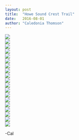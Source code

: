 ```yaml
---
layout: post
title:  "Howe Sound Crest Trail"
date:   2016-08-01
author: "Caledonia Thomson"
---
```


<div class="row">
	<a href="http://res.cloudinary.com/vegemitesoup/image/upload/v1470372932/howe-sound-crest/3.jpg"><img class="lazy" data-original="http://res.cloudinary.com/vegemitesoup/image/upload/v1470372932/howe-sound-crest/3.jpg" /></a>   
</div>

<div class="row">
<div class="col-sm-4 col-xs-4">
	<a href="http://res.cloudinary.com/vegemitesoup/image/upload/v1470372932/howe-sound-crest/1.jpg"><img class="lazy" data-original="http://res.cloudinary.com/vegemitesoup/image/upload/v1470372932/howe-sound-crest/1.jpg" /></a>
</div>

<div class="col-sm-4 col-xs-4">
	<a href="http://res.cloudinary.com/vegemitesoup/image/upload/v1470372932/howe-sound-crest/2.jpg"><img class="lazy" src="http://res.cloudinary.com/vegemitesoup/image/upload/v1470372932/howe-sound-crest/2.jpg" /></a>
</div>

<div class="col-sm-4 col-xs-4">                   
	<a href="http://res.cloudinary.com/vegemitesoup/image/upload/v1470372932/howe-sound-crest/4.jpg"><img class="lazy" src="http://res.cloudinary.com/vegemitesoup/image/upload/v1470372932/howe-sound-crest/4.jpg" /></a>
</div>

</div>

<div class="row">                   
	<a href="http://res.cloudinary.com/vegemitesoup/image/upload/v1470372932/howe-sound-crest/5.jpg"><img class="lazy" src="http://res.cloudinary.com/vegemitesoup/image/upload/v1470372932/howe-sound-crest/5.jpg" /></a>
</div>  

<div class="row">
<div class="col-sm-6 col-xs-6">
	<a href="http://res.cloudinary.com/vegemitesoup/image/upload/v1470372932/howe-sound-crest/8.jpg"><img class="lazy" src="http://res.cloudinary.com/vegemitesoup/image/upload/v1470372932/howe-sound-crest/8.jpg" /></a>
</div>

<div class="col-sm-6 col-xs-6">
	<a href="http://res.cloudinary.com/vegemitesoup/image/upload/v1470372932/howe-sound-crest/7.jpg"><img class="lazy" src="http://res.cloudinary.com/vegemitesoup/image/upload/v1470372932/howe-sound-crest/7.jpg" /></a>
</div>
</div>

<div class="row">
<div class="col-sm-6 col-xs-6">
	<a href="http://res.cloudinary.com/vegemitesoup/image/upload/v1470372932/howe-sound-crest/9.jpg"><img class="lazy" src="http://res.cloudinary.com/vegemitesoup/image/upload/v1470372932/howe-sound-crest/9.jpg" /></a>
</div>

<div class="col-sm-6 col-xs-6">
	<a href="http://res.cloudinary.com/vegemitesoup/image/upload/v1470372932/howe-sound-crest/10.jpg"><img class="lazy" src="http://res.cloudinary.com/vegemitesoup/image/upload/v1470372932/howe-sound-crest/10.jpg" /></a>
</div>
</div>

<div class="row">
<div class="col-sm-8 col-xs-8">
	<a href="http://res.cloudinary.com/vegemitesoup/image/upload/v1470372932/howe-sound-crest/12.jpg"><img class="lazy" src="http://res.cloudinary.com/vegemitesoup/image/upload/v1470372932/howe-sound-crest/12.jpg" /></a>
</div>

<div class="col-sm-4 col-xs-4">
	<a href="http://res.cloudinary.com/vegemitesoup/image/upload/v1470372932/howe-sound-crest/11.jpg"><img class="lazy" src="http://res.cloudinary.com/vegemitesoup/image/upload/v1470372932/howe-sound-crest/11.jpg" /></a>
</div>
</div>

<div class="row">
<div class="col-sm-4 col-xs-4">
	<a href="http://res.cloudinary.com/vegemitesoup/image/upload/v1470372932/howe-sound-crest/14.jpg"><img class="lazy" src="http://res.cloudinary.com/vegemitesoup/image/upload/v1470372932/howe-sound-crest/14.jpg" /></a>
</div>
<div class="col-sm-8 col-xs-8">
	<a href="http://res.cloudinary.com/vegemitesoup/image/upload/v1470372932/howe-sound-crest/15.jpg"><img class="lazy" src="http://res.cloudinary.com/vegemitesoup/image/upload/v1470372932/howe-sound-crest/15.jpg" /></a>
</div>
</div>

<div class="row">                   
	<a href="http://res.cloudinary.com/vegemitesoup/image/upload/v1470372932/howe-sound-crest/13.jpg"><img class="lazy" src="http://res.cloudinary.com/vegemitesoup/image/upload/v1470372932/howe-sound-crest/13.jpg" /></a> 
</div>  

<div class="row">
<div class="col-sm-6 col-xs-6">
	<a href="http://res.cloudinary.com/vegemitesoup/image/upload/v1470372932/howe-sound-crest/16.jpg"><img class="lazy" src="http://res.cloudinary.com/vegemitesoup/image/upload/v1470372932/howe-sound-crest/16.jpg" /></a>
</div>
<div class="col-sm-6 col-xs-6">
	<a href="http://res.cloudinary.com/vegemitesoup/image/upload/v1470372932/howe-sound-crest/20.jpg"><img class="lazy" src="http://res.cloudinary.com/vegemitesoup/image/upload/v1470372932/howe-sound-crest/20.jpg" /></a>
</div>
</div>

<div class="row">
<div class="col-sm-6 col-xs-6">
	<a href="http://res.cloudinary.com/vegemitesoup/image/upload/v1470372932/howe-sound-crest/17.jpg"><img class="lazy" src="http://res.cloudinary.com/vegemitesoup/image/upload/v1470372932/howe-sound-crest/17.jpg" /></a>
</div>
<div class="col-sm-6 col-xs-6">
	<a href="http://res.cloudinary.com/vegemitesoup/image/upload/v1470372932/howe-sound-crest/19.jpg"><img class="lazy" src="http://res.cloudinary.com/vegemitesoup/image/upload/v1470372932/howe-sound-crest/19.jpg" /></a>
</div>
</div>

<div class="row">                   
	<a href="http://res.cloudinary.com/vegemitesoup/image/upload/v1470372932/howe-sound-crest/0.jpg"><img class="lazy" src="http://res.cloudinary.com/vegemitesoup/image/upload/v1470372932/howe-sound-crest/0.jpg" /></a> 
</div>  


<div class="row">
<div class="col-sm-6 col-xs-6">
	<a href="http://res.cloudinary.com/vegemitesoup/image/upload/v1470372932/howe-sound-crest/6.jpg"><img class="lazy" src="http://res.cloudinary.com/vegemitesoup/image/upload/v1470372932/howe-sound-crest/6.jpg" /></a>
</div>
<div class="col-sm-6 col-xs-6">
	<a href="http://res.cloudinary.com/vegemitesoup/image/upload/v1470372932/howe-sound-crest/21.jpg"><img class="lazy" src="http://res.cloudinary.com/vegemitesoup/image/upload/v1470372932/howe-sound-crest/21.jpg" /></a>
</div>
</div>

-Cal